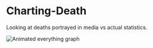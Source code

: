 # Charting-Death
Looking at deaths portrayed in media vs actual statistics.

![Animated everything graph](images/graphs/all_animated.gif)
